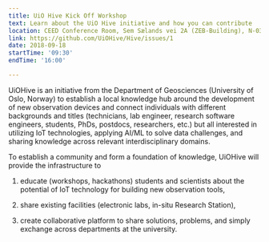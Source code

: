 ```yaml
---
title: UiO Hive Kick Off Workshop
text: Learn about the UiO Hive initiative and how you can contribute
location: CEED Conference Room, Sem Sælands vei 2A (ZEB-Building), N-0371 Oslo, Norway 
link: https://github.com/UiOHive/Hive/issues/1
date: 2018-09-18
startTime: '09:30'
endTime: '16:00'

---
```


UiOHive is an initiative from the Department of Geosciences (University of Oslo, Norway) to establish a local knowledge hub around the development of new observation devices and connect individuals with different backgrounds and titles (technicians, lab engineer, research software engineers, students, PhDs, postdocs, researchers, etc.) but all interested in utilizing IoT technologies, applying AI/ML to solve data challenges, and sharing knowledge across relevant interdisciplinary domains.

To establish a community and form a foundation of knowledge, UiOHive will provide the infrastructure to 

1. educate (workshops, hackathons) students and scientists about the potential of IoT technology for building new observation tools, 

2. share existing facilities (electronic labs, in-situ Research Station), 

3. create collaborative platform to share solutions, problems, and simply exchange across departments at the university.

